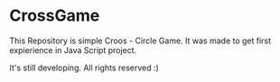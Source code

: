 # CrossGame
This Repository is simple Croos - Circle Game.
It was made to get first expierience in Java Script project.

It's still developing. All rights reserved :)
